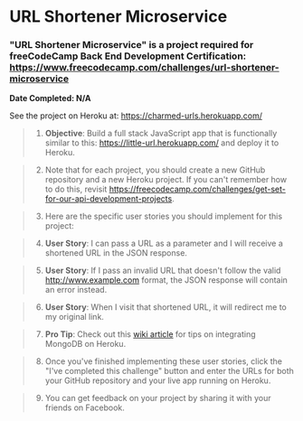 # URL Shortener Microservice
### "URL Shortener Microservice" is a project required for freeCodeCamp Back End Development Certification: https://www.freecodecamp.com/challenges/url-shortener-microservice

**Date Completed: N/A**

See the project on Heroku at: https://charmed-urls.herokuapp.com/

>1. **Objective**: Build a full stack JavaScript app that is functionally similar to this: https://little-url.herokuapp.com/ and deploy it to Heroku.

>2. Note that for each project, you should create a new GitHub repository and a new Heroku project. If you can't remember how to do this, revisit https://freecodecamp.com/challenges/get-set-for-our-api-development-projects.

>3. Here are the specific user stories you should implement for this project:

>4. **User Story**: I can pass a URL as a parameter and I will receive a shortened URL in the JSON response.

>5. **User Story**: If I pass an invalid URL that doesn't follow the valid http://www.example.com format, the JSON response will contain an error instead.

>6. **User Story**: When I visit that shortened URL, it will redirect me to my original link.

>7. **Pro Tip**: Check out this [wiki article](https://github.com/FreeCodeCamp/FreeCodeCamp/wiki/Using-MongoDB-And-Deploying-To-Heroku) for tips on integrating MongoDB on Heroku.

>8. Once you've finished implementing these user stories, click the "I've completed this challenge" button and enter the URLs for both your GitHub repository and your live app running on Heroku.

>9. You can get feedback on your project by sharing it with your friends on Facebook.

